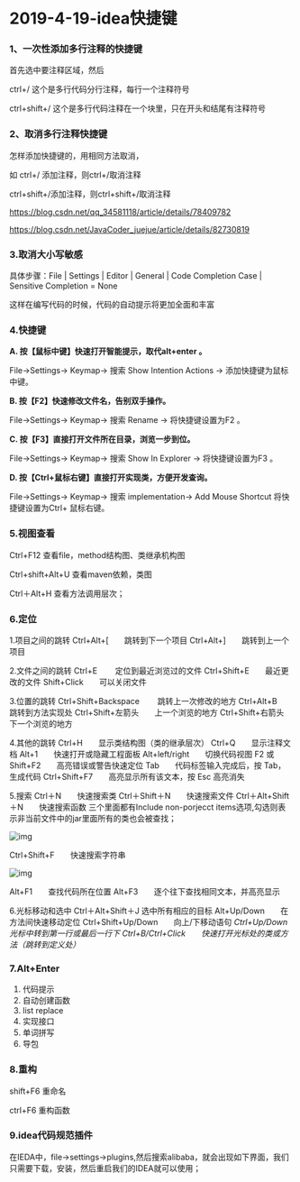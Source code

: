 # 2019-4-19-idea快捷键

### 1、一次性添加多行注释的快捷键

首先选中要注释区域，然后

ctrl+/ 这个是多行代码分行注释，每行一个注释符号

ctrl+shift+/ 这个是多行代码注释在一个块里，只在开头和结尾有注释符号

### 2、取消多行注释快捷键

怎样添加快捷键的，用相同方法取消，

如 ctrl+/ 添加注释，则ctrl+/取消注释

ctrl+shift+/添加注释，则ctrl+shift+/取消注释

<https://blog.csdn.net/qq_34581118/article/details/78409782>

<https://blog.csdn.net/JavaCoder_juejue/article/details/82730819>	

### 3.取消大小写敏感

具体步骤：File | Settings | Editor | General | Code Completion Case | Sensitive Completion = None



这样在编写代码的时候，代码的自动提示将更加全面和丰富



### 4.快捷键

**A. 按【鼠标中键】快速打开智能提示，取代alt+enter 。**

File->Settings-> Keymap-> 搜索 Show Intention Actions -> 添加快捷键为鼠标中键。

**B. 按【F2】快速修改文件名，告别双手操作。**

File->Settings-> Keymap-> 搜索 Rename -> 将快捷键设置为F2 。

**C. 按【F3】直接打开文件所在目录，浏览一步到位。**

File->Settings-> Keymap-> 搜索 Show In Explorer -> 将快捷键设置为F3 。

**D. 按【Ctrl+鼠标右键】直接打开实现类，方便开发查询。**

File->Settings-> Keymap-> 搜索 implementation-> Add Mouse Shortcut 将快捷键设置为Ctrl+ 鼠标右键。





### 5.视图查看

Ctrl+F12 查看file，method结构图、类继承机构图

Ctrl+shift+Alt+U 查看maven依赖，类图

Ctrl＋Alt+H 查看方法调用层次；



### 6.定位

1.项目之间的跳转
Ctrl+Alt+[　　跳转到下一个项目
Ctrl+Alt+]　　跳转到上一个项目


2.文件之间的跳转
Ctrl+E　　 定位到最近浏览过的文件 
Ctrl+Shift+E　　最近更改的文件
Shift+Click　　可以关闭文件


3.位置的跳转
Ctrl+Shift+Backspace　　 跳转上一次修改的地方
Ctrl+Alt+B　　跳转到方法实现处
Ctrl+Shift+左箭头　　上一个浏览的地方
Ctrl+Shift+右箭头　　下一个浏览的地方


4.其他的跳转
Ctrl+H　　显示类结构图（类的继承层次）
Ctrl+Q　　显示注释文档
Alt+1　　快速打开或隐藏工程面板
Alt+left/right　　切换代码视图
F2 或 Shift+F2　　高亮错误或警告快速定位
Tab　　代码标签输入完成后，按 Tab，生成代码
Ctrl+Shift+F7　　高亮显示所有该文本，按 Esc 高亮消失


5.搜索
Ctrl＋N　　快速搜索类
Ctrl＋Shift＋N　　快速搜索文件
Ctrl＋Alt+Shift＋N　　快速搜索函数
三个里面都有Include non-porjecct items选项,勾选则表示非当前文件中的jar里面所有的类也会被查找；

![img](https://pic4.zhimg.com/80/v2-40ef41c44d56d496e5b245f79ecc40e7_hd.jpg)


Ctrl+Shift+F　　快速搜索字符串

![img](https://pic2.zhimg.com/80/v2-d45daf84b5eed513ed78eb48153b6fe1_hd.jpg)


Alt+F1　　查找代码所在位置
Alt+F3　　逐个往下查找相同文本，并高亮显示


6.光标移动和选中
Ctrl＋Alt+Shift＋J 选中所有相应的目标
Alt+Up/Down　　在方法间快速移动定位
Ctrl+Shift+Up/Down　　向上/下移动语句
*Ctrl+Up/Down　　光标中转到第一行或最后一行下*
*Ctrl+B/Ctrl+Click　　快速打开光标处的类或方法（跳转到定义处）*



### 7.Alt+Enter

1. 代码提示
2. 自动创建函数
3. list replace
4. 实现接口
5. 单词拼写
6. 导包

### 8.重构

shift+F6   重命名

ctrl+F6     重构函数

### 9.idea代码规范插件

在IEDA中，file->settings->plugins,然后搜索alibaba，就会出现如下界面，我们只需要下载，安装，然后重启我们的IDEA就可以使用；

